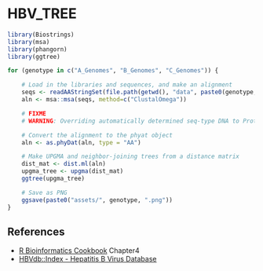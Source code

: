 # HBV_TREE

```R
library(Biostrings)
library(msa)
library(phangorn)
library(ggtree)

for (genotype in c("A_Genomes", "B_Genomes", "C_Genomes")) {

    # Load in the libraries and sequences, and make an alignment
    seqs <- readAAStringSet(file.path(getwd(), "data", paste0(genotype, ".fas")))
    aln <- msa::msa(seqs, method=c("ClustalOmega"))

    # FIXME
    # WARNING: Overriding automatically determined seq-type DNA to Protein as requested

    # Convert the alignment to the phyat object
    aln <- as.phyDat(aln, type = "AA")

    # Make UPGMA and neighbor-joining trees from a distance matrix
    dist_mat <- dist.ml(aln)
    upgma_tree <- upgma(dist_mat)
    ggtree(upgma_tree)

    # Save as PNG
    ggsave(paste0("assets/", genotype, ".png"))
}
```

## References

* [R Bioinformatics Cookbook](https://github.com/PacktPublishing/R-Bioinformatics-Cookbook) Chapter4
* [HBVdb::Index - Hepatitis B Virus Database](https://hbvdb.lyon.inserm.fr/)
